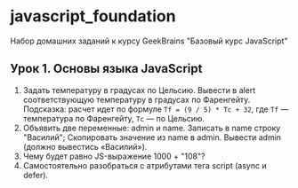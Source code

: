# javascript_foundation
Набор домашних заданий к курсу GeekBrains "Базовый курс JavaScript"

## Урок 1. Основы языка JavaScript

1. Задать температуру в градусах по Цельсию. Вывести в alert соответствующую температуру в градусах по Фаренгейту. Подсказка: расчет идет по формуле `Tf = (9 / 5) * Tc + 32`, где `Tf` — температура по Фаренгейту, `Tc` — по Цельсию.
1. Объявить две переменные: admin и name. Записать в name строку "Василий"; Скопировать значение из name в admin. Вывести admin (должно вывестись «Василий»).
1. Чему будет равно JS-выражение 1000 + "108"?
1. Самостоятельно разобраться с атрибутами тега script (async и defer).